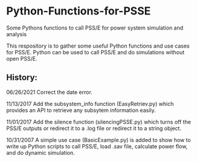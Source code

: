 # Python-Functions-for-PSSE
Some Pythons functions to call PSS/E for power system simulation and analysis

This respository is to gather some useful Python functions and use cases for PSS/E.
Python can be used to call PSS/E and do simulations without open PSS/E.

## History:
06/26/2021
Correct the date error.

11/13/2017
Add the subsystem_info function (EasyRetriev.py) which provides an API to retrieve any subsytem information easily.

11/01/2017
Add the silence function (silencingPSSE.py) which turns off the PSS/E outputs or redirect it to a .log file or redirect it to a string object.

10/31/2007
A simple use case (BasicExample.py) is added to show how to write up Python scripts to call PSS/E, load .sav file, calculate power flow, and do dynamic simulation.
